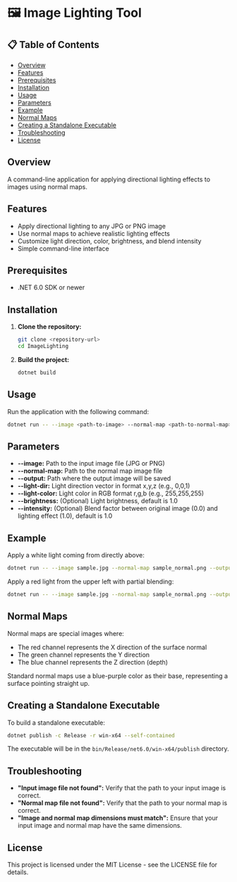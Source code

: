 # 🖼️ Image Lighting Tool

## 📋 Table of Contents

- [Overview](#overview)
- [Features](#features)
- [Prerequisites](#prerequisites)
- [Installation](#installation)
- [Usage](#usage)
- [Parameters](#parameters)
- [Example](#example)
- [Normal Maps](#normal-maps)
- [Creating a Standalone Executable](#creating-a-standalone-executable)
- [Troubleshooting](#troubleshooting)
- [License](#license)

## Overview

A command-line application for applying directional lighting effects to images using normal maps.

## Features

- Apply directional lighting to any JPG or PNG image
- Use normal maps to achieve realistic lighting effects
- Customize light direction, color, brightness, and blend intensity
- Simple command-line interface

## Prerequisites

- .NET 6.0 SDK or newer

## Installation

1. **Clone the repository:**

   ```sh
   git clone <repository-url>
   cd ImageLighting
   ```

2. **Build the project:**
   ```sh
   dotnet build
   ```

## Usage

Run the application with the following command:

```sh
dotnet run -- --image <path-to-image> --normal-map <path-to-normal-map> --output <path-to-output> --light-dir <x,y,z> --light-color <r,g,b> --brightness <value> --intensity <value>
```

## Parameters

- **--image:** Path to the input image file (JPG or PNG)
- **--normal-map:** Path to the normal map image file
- **--output:** Path where the output image will be saved
- **--light-dir:** Light direction vector in format x,y,z (e.g., 0,0,1)
- **--light-color:** Light color in RGB format r,g,b (e.g., 255,255,255)
- **--brightness:** (Optional) Light brightness, default is 1.0
- **--intensity:** (Optional) Blend factor between original image (0.0) and lighting effect (1.0), default is 1.0


## Example

Apply a white light coming from directly above:

```sh
dotnet run -- --image sample.jpg --normal-map sample_normal.png --output output.jpg --light-dir 0,0,1 --light-color 255,255,255 --brightness 1.5 --intensity 1.0
```

Apply a red light from the upper left with partial blending:

```sh
dotnet run -- --image sample.jpg --normal-map sample_normal.png --output output.jpg --light-dir -1,-1,0.5 --light-color 255,0,0 --brightness 2.0 --intensity 0.7
```

## Normal Maps

Normal maps are special images where:

- The red channel represents the X direction of the surface normal
- The green channel represents the Y direction
- The blue channel represents the Z direction (depth)

Standard normal maps use a blue-purple color as their base, representing a surface pointing straight up.

## Creating a Standalone Executable

To build a standalone executable:

```sh
dotnet publish -c Release -r win-x64 --self-contained
```

The executable will be in the `bin/Release/net6.0/win-x64/publish` directory.

## Troubleshooting

- **"Input image file not found":** Verify that the path to your input image is correct.
- **"Normal map file not found":** Verify that the path to your normal map is correct.
- **"Image and normal map dimensions must match":** Ensure that your input image and normal map have the same dimensions.

## License

This project is licensed under the MIT License - see the LICENSE file for details.
